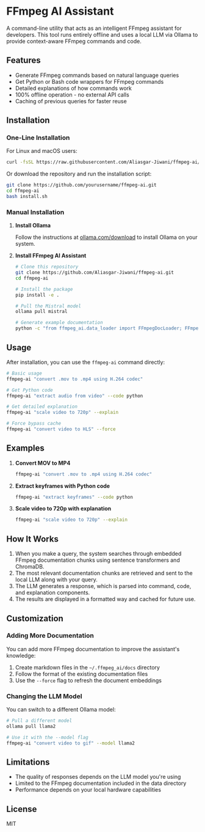 # FFmpeg AI Assistant

A command-line utility that acts as an intelligent FFmpeg assistant for developers. This tool runs entirely offline and uses a local LLM via Ollama to provide context-aware FFmpeg commands and code.

## Features

- Generate FFmpeg commands based on natural language queries
- Get Python or Bash code wrappers for FFmpeg commands
- Detailed explanations of how commands work
- 100% offline operation - no external API calls
- Caching of previous queries for faster reuse

## Installation

### One-Line Installation

For Linux and macOS users:

```bash
curl -fsSL https://raw.githubusercontent.com/Aliasgar-Jiwani/ffmpeg-ai/main/install.sh | bash

```

Or download the repository and run the installation script:

```bash
git clone https://github.com/yourusername/ffmpeg-ai.git
cd ffmpeg-ai
bash install.sh
```

### Manual Installation

1. **Install Ollama**

   Follow the instructions at [ollama.com/download](https://ollama.com/download) to install Ollama on your system.

2. **Install FFmpeg AI Assistant**

   ```bash
   # Clone this repository
   git clone https://github.com/Aliasgar-Jiwani/ffmpeg-ai.git
   cd ffmpeg-ai

   # Install the package
   pip install -e .

   # Pull the Mistral model
   ollama pull mistral

   # Generate example documentation
   python -c "from ffmpeg_ai.data_loader import FFmpegDocLoader; FFmpegDocLoader().create_example_docs()"
   ```

## Usage

After installation, you can use the `ffmpeg-ai` command directly:

```bash
# Basic usage
ffmpeg-ai "convert .mov to .mp4 using H.264 codec"

# Get Python code
ffmpeg-ai "extract audio from video" --code python

# Get detailed explanation
ffmpeg-ai "scale video to 720p" --explain

# Force bypass cache
ffmpeg-ai "convert video to HLS" --force
```

## Examples

1. **Convert MOV to MP4**

   ```bash
   ffmpeg-ai "convert .mov to .mp4 using H.264 codec"
   ```

2. **Extract keyframes with Python code**

   ```bash
   ffmpeg-ai "extract keyframes" --code python
   ```

3. **Scale video to 720p with explanation**

   ```bash
   ffmpeg-ai "scale video to 720p" --explain
   ```

## How It Works

1. When you make a query, the system searches through embedded FFmpeg documentation chunks using sentence transformers and ChromaDB.
2. The most relevant documentation chunks are retrieved and sent to the local LLM along with your query.
3. The LLM generates a response, which is parsed into command, code, and explanation components.
4. The results are displayed in a formatted way and cached for future use.

## Customization

### Adding More Documentation

You can add more FFmpeg documentation to improve the assistant's knowledge:

1. Create markdown files in the `~/.ffmpeg_ai/docs` directory
2. Follow the format of the existing documentation files
3. Use the `--force` flag to refresh the document embeddings

### Changing the LLM Model

You can switch to a different Ollama model:

```bash
# Pull a different model
ollama pull llama2

# Use it with the --model flag
ffmpeg-ai "convert video to gif" --model llama2
```

## Limitations

- The quality of responses depends on the LLM model you're using
- Limited to the FFmpeg documentation included in the data directory
- Performance depends on your local hardware capabilities

## License

MIT